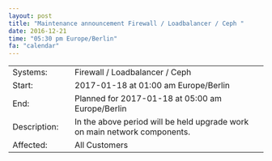 ```yaml
---
layout: post
title: "Maintenance announcement Firewall / Loadbalancer / Ceph "
date: 2016-12-21
time: "05:30 pm Europe/Berlin"
fa: "calendar"
---
```


|                   |   |                                                                      |
|-------------------|---|----------------------------------------------------------------------|
| Systems:          |   | Firewall / Loadbalancer / Ceph				       |
| Start:            |   | 2017-01-18 at 01:00 am Europe/Berlin                                                  | 
| End:              |   | Planned for 2017-01-18 at 05:00 am Europe/Berlin                                  |    
| Description:      |   | In the above period will be held upgrade work on main network components.|
| Affected:         |   | All Customers                                                  |

